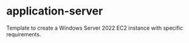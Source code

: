 # application-server
Template to create a Windows Server 2022 EC2 instance with specific requirements.

